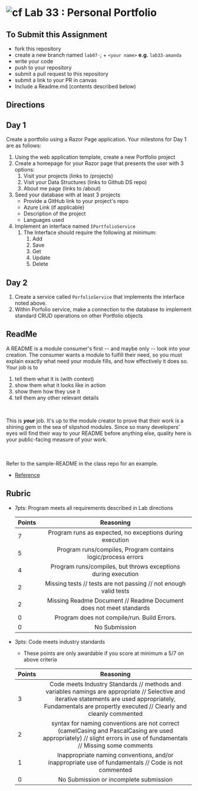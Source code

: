 ![cf](http://i.imgur.com/7v5ASc8.png) Lab 33 : Personal Portfolio
=====================================

## To Submit this Assignment
- fork this repository
- create a new branch named `lab07-`; + `<your name>` **e.g.** `lab33-amanda`
- write your code
- push to your repository
- submit a pull request to this repository
- submit a link to your PR in canvas
- Include a Readme.md (contents described below)

## Directions

## Day 1
Create a portfolio using a Razor Page application. 
Your milestons for Day 1 are as follows:
1. Using the web application template, create a new Portfolio project 
1. Create a homepage for your Razor page that presents the user with 3 options:
	1. Visit your projects (links to /projects)
	1. Visit your Data Structures (links to Github DS repo)
	1. About me page (links to /about)
1. Seed your database with at least 3 projects
	- Provide a GitHub link to your project's repo
	- Azure Link (if applicable)
	- Description of the project
	- Languages used
1. Implement an interface named `IPortfolioService`
	1. The Interface should require the following at minimum:
		1. Add
		1. Save
		1. Get
		1. Update
		1. Delete

## Day 2

1. Create a service called `PorfolioService` that implements the interface noted above. 
1. Within Porfolio service, make a connection to the database to implement standard CRUD operations on other
Portfolio objects

## ReadMe
A README is a module consumer's first -- and maybe only -- look into your creation. The consumer wants a module to fulfill their need, so you must explain exactly what need your module fills, and how effectively it does so.
<br />
Your job is to

1. tell them what it is (with context)
2. show them what it looks like in action
3. show them how they use it
4. tell them any other relevant details

<br />

This is ***your*** job. It's up to the module creator to prove that their work is a shining gem in the sea of slipshod modules. Since so many developers' eyes will find their way to your README before anything else, quality here is your public-facing measure of your work.

<br /> <br /> Refer to the sample-README in the class repo for an example. 
- [Reference](https://github.com/noffle/art-of-readme)


## Rubric
- 7pts: Program meets all requirements described in Lab directions

	Points  | Reasoning | 
	 ------------ | :-----------: | 
	7       | Program runs as expected, no exceptions during execution |
	5       | Program runs/compiles, Program contains logic/process errors|
	4       | Program runs/compiles, but throws exceptions during execution |
	2       | Missing tests // tests are not passing // not enough valid tests |
	2       | Missing Readme Document // Readme Document does not meet standards |
	0       | Program does not compile/run. Build Errors. |
	0       | No Submission |

- 3pts: Code meets industry standards
	- These points are only awardable if you score at minimum a 5/7 on above criteria

	Points  | Reasoning | 
	 ------------ | :-----------: | 
	3       | Code meets Industry Standards // methods and variables namings are appropriate // Selective and iterative statements are used appropriately, Fundamentals are propertly executed // Clearly and cleanly commented |
	2       | syntax for naming conventions are not correct (camelCasing and PascalCasing are used appropriately) // slight errors in use of fundamentals // Missing some comments |
	1       | Inappropriate naming conventions, and/or inappropriate use of fundamentals // Code is not commented  |
	0       | No Submission or incomplete submission |
